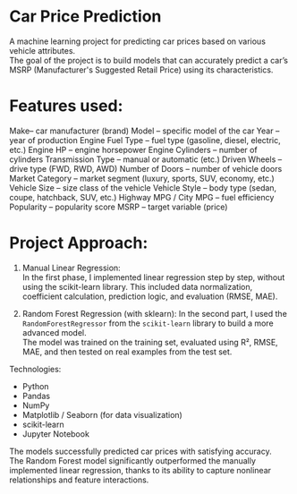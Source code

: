 # Car Price Prediction 
A machine learning project for predicting car prices based on various vehicle attributes.  
The goal of the project is to build models that can accurately predict a car’s MSRP (Manufacturer's Suggested Retail Price) using its characteristics.

# Features used:
Make– car manufacturer (brand)
Model – specific model of the car
Year – year of production
Engine Fuel Type – fuel type (gasoline, diesel, electric, etc.)
Engine HP – engine horsepower
Engine Cylinders – number of cylinders
Transmission Type – manual or automatic (etc.)
Driven Wheels – drive type (FWD, RWD, AWD)
Number of Doors – number of vehicle doors
Market Category – market segment (luxury, sports, SUV, economy, etc.)
Vehicle Size – size class of the vehicle
Vehicle Style – body type (sedan, coupe, hatchback, SUV, etc.)
Highway MPG / City MPG – fuel efficiency
Popularity – popularity score
MSRP – target variable (price)

# Project Approach:
1. Manual Linear Regression:  
   In the first phase, I implemented linear regression step by step, without using the scikit-learn library.
   This included data normalization, coefficient calculation, prediction logic, and evaluation (RMSE, MAE).

2. Random Forest Regression (with sklearn): 
   In the second part, I used the `RandomForestRegressor` from the `scikit-learn` library to build a more advanced model.  
   The model was trained on the training set, evaluated using R², RMSE, MAE, and then tested on real examples from the test set.

Technologies: 
- Python
- Pandas
- NumPy
- Matplotlib / Seaborn (for data visualization)
- scikit-learn
- Jupyter Notebook

The models successfully predicted car prices with satisfying accuracy.  
The Random Forest model significantly outperformed the manually implemented linear regression, thanks to its ability to capture nonlinear relationships and feature interactions.

